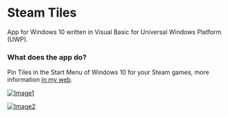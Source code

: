 # Steam Tiles

App for Windows 10 written in Visual Basic for Universal Windows Platform (UWP).

### What does the app do?

Pin Tiles in the Start Menu of Windows 10 for your Steam games, more information [in my web](https://pepeizqapps.com/app/steam-tiles/).

[![Image1](https://i.imgur.com/9t06tOP.png)](https://pepeizqapps.com/app/steam-tiles/)

[![Image2](https://i.imgur.com/ujSnQC4.png)](https://pepeizqapps.com/app/steam-tiles/)
